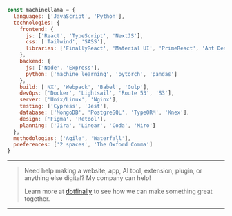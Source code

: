 ```js
const machinellama = {
  languages: ['JavaScript', 'Python'],
  technologies: {
    frontend: {
      js: ['React', 'TypeScript', 'NextJS'],
      css: ['Tailwind', 'SASS'],
      libraries: ['FinallyReact', 'Material UI', 'PrimeReact', 'Ant Design']
    },
    backend: {
      js: ['Node', 'Express'],
      python: ['machine learning', 'pytorch', 'pandas']
    },
    build: ['NX', 'Webpack', 'Babel', 'Gulp'],
    devOps: ['Docker', 'Lightsail', 'Route 53', 'S3'],
    server: ['Unix/Linux', 'Nginx'],
    testing: ['Cypress', 'Jest'],
    database: ['MongoDB', 'PostgreSQL', 'TypeORM', 'Knex'],
    design: ['Figma', 'Retool'],
    planning: ['Jira', 'Linear', 'Coda', 'Miro']
  },
  methodologies: ['Agile', 'Waterfall'],
  preferences: ['2 spaces', 'The Oxford Comma']
}
```

---

>Need help making a website, app, AI tool, extension, plugin, or anything else digital? My company can help!
>
>Learn more at [dotfinally](https://dotfinally.com/en) to see how we can make something great together.

---
